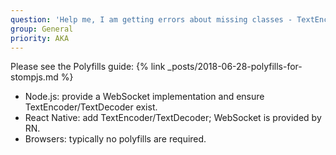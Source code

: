 ```yaml
---
question: 'Help me, I am getting errors about missing classes - TextEncoder/TextDecoder/WebSocket'
group: General
priority: AKA
---
```


Please see the Polyfills guide: {% link _posts/2018-06-28-polyfills-for-stompjs.md %}

- Node.js: provide a WebSocket implementation and ensure TextEncoder/TextDecoder exist.
- React Native: add TextEncoder/TextDecoder; WebSocket is provided by RN.
- Browsers: typically no polyfills are required.
